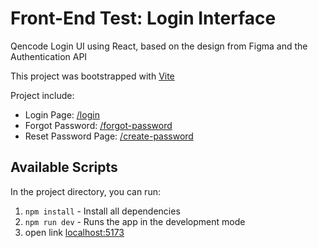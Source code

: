 # Front-End Test: Login Interface
Qencode Login UI using React, based on the design from Figma and the Authentication API

This project was bootstrapped with [Vite](https://vitejs.dev/)

Project include:
- Login Page: [/login](https://phrabovets-qencode-test.netlify.app/login)
- Forgot Password:  [/forgot-password](https://phrabovets-qencode-test.netlify.app/forgot-password)
- Reset Password Page: [/create-password](https://phrabovets-qencode-test.netlify.app/create-password)

## Available Scripts
In the project directory, you can run:

1. `npm install` - Install all dependencies
2. `npm run dev` - Runs the app in the development mode
3. open link [localhost:5173](http://localhost:5173/)
